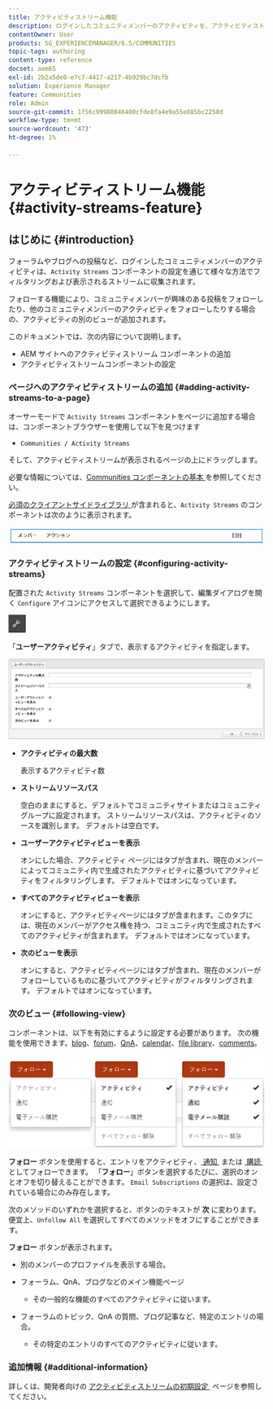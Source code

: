 ```yaml
---
title: アクティビティストリーム機能
description: ログインしたコミュニティメンバーのアクティビティを、アクティビティストリーム コンポーネントを通じてフィルタリングおよび表示できるストリームに収集する方法を説明します。
contentOwner: User
products: SG_EXPERIENCEMANAGER/6.5/COMMUNITIES
topic-tags: authoring
content-type: reference
docset: aem65
exl-id: 2b2a5de0-e7c7-4417-a217-4b929bc7dcfb
solution: Experience Manager
feature: Communities
role: Admin
source-git-commit: 1f56c99980846400cfde8fa4e9a55e885bc2258d
workflow-type: tm+mt
source-wordcount: '473'
ht-degree: 1%

---
```


# アクティビティストリーム機能 {#activity-streams-feature}

## はじめに {#introduction}

フォーラムやブログへの投稿など、ログインしたコミュニティメンバーのアクティビティは、`Activity Streams` コンポーネントの設定を通じて様々な方法でフィルタリングおよび表示されるストリームに収集されます。

フォローする機能により、コミュニティメンバーが興味のある投稿をフォローしたり、他のコミュニティメンバーのアクティビティをフォローしたりする場合の、アクティビティの別のビューが追加されます。

このドキュメントでは、次の内容について説明します。

* AEM サイトへのアクティビティストリーム コンポーネントの追加
* アクティビティストリームコンポーネントの設定

### ページへのアクティビティストリームの追加 {#adding-activity-streams-to-a-page}

オーサーモードで `Activity Streams` コンポーネントをページに追加する場合は、コンポーネントブラウザーを使用して以下を見つけます

* `Communities / Activity Streams`

そして、アクティビティストリームが表示されるページの上にドラッグします。

必要な情報については、[Communities コンポーネントの基本 &#x200B;](/help/communities/basics.md) を参照してください。

[&#x200B; 必須のクライアントサイドライブラリ &#x200B;](/help/communities/essentials-activities.md#essentials-for-client-side) が含まれると、`Activity Streams` のコンポーネントは次のように表示されます。

![activity-streams](assets/activity-component.png)

### アクティビティストリームの設定 {#configuring-activity-streams}

配置された `Activity Streams` コンポーネントを選択して、編集ダイアログを開く `Configure` アイコンにアクセスして選択できるようにします。

![&#x200B; 設定 &#x200B;](assets/configure-new.png)

「**ユーザーアクティビティ**」タブで、表示するアクティビティを指定します。

![user-activities](assets/user-activities.png)

* **アクティビティの最大数**

  表示するアクティビティ数

* **ストリームリソースパス**

  空白のままにすると、デフォルトでコミュニティサイトまたはコミュニティグループに設定されます。 ストリームリソースパスは、アクティビティのソースを識別します。 デフォルトは空白です。

* **ユーザーアクティビティビューを表示**

  オンにした場合、アクティビティ ページにはタブが含まれ、現在のメンバーによってコミュニティ内で生成されたアクティビティに基づいてアクティビティをフィルタリングします。 デフォルトではオンになっています。

* **すべてのアクティビティビューを表示**

  オンにすると、アクティビティページにはタブが含まれます。このタブには、現在のメンバーがアクセス権を持つ、コミュニティ内で生成されたすべてのアクティビティが含まれます。 デフォルトではオンになっています。

* **次のビューを表示**

  オンにすると、アクティビティページにはタブが含まれ、現在のメンバーがフォローしているものに基づいてアクティビティがフィルタリングされます。 デフォルトではオンになっています。

### 次のビュー {#following-view}

コンポーネントは、以下を有効にするように設定する必要があります。 次の機能を使用できます。[blog](/help/communities/blog-feature.md)、[forum](/help/communities/forum.md)、[QnA](/help/communities/working-with-qna.md)、[calendar](/help/communities/calendar.md)、[file library](/help/communities/file-library.md)、[comments](/help/communities/comments.md)。

![&#x200B; 次のビュー &#x200B;](assets/following-activities.png)

**フォロー** ボタンを使用すると、エントリをアクティビティ、[&#x200B; 通知 &#x200B;](/help/communities/notifications.md) または [&#x200B; 購読 &#x200B;](/help/communities/subscriptions.md) としてフォローできます。 「**フォロー**」ボタンを選択するたびに、選択のオンとオフを切り替えることができます。 `Email Subscriptions` の選択は、設定されている場合にのみ存在します。

次のメソッドのいずれかを選択すると、ボタンのテキストが **次** に変わります。 便宜上、`Unfollow All` を選択してすべてのメソッドをオフにすることができます。

**フォロー** ボタンが表示されます。

* 別のメンバーのプロファイルを表示する場合。
* フォーラム、QnA、ブログなどのメイン機能ページ

   * その一般的な機能のすべてのアクティビティに従います。

* フォーラムのトピック、QnA の質問、ブログ記事など、特定のエントリの場合。

   * その特定のエントリのすべてのアクティビティに従います。

### 追加情報 {#additional-information}

詳しくは、開発者向けの [&#x200B; アクティビティストリームの初期設定 &#x200B;](/help/communities/essentials-activities.md) ページを参照してください。
